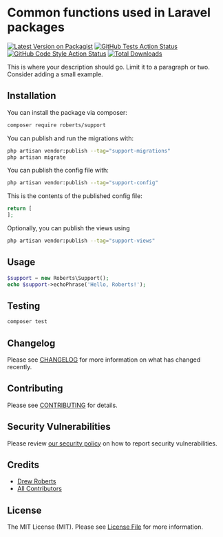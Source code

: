 # Common functions used in Laravel packages

[![Latest Version on Packagist](https://img.shields.io/packagist/v/roberts/support.svg?style=flat-square)](https://packagist.org/packages/roberts/support)
[![GitHub Tests Action Status](https://img.shields.io/github/actions/workflow/status/roberts/support/run-tests.yml?branch=main&label=tests&style=flat-square)](https://github.com/roberts/support/actions?query=workflow%3Arun-tests+branch%3Amain)
[![GitHub Code Style Action Status](https://img.shields.io/github/actions/workflow/status/roberts/support/fix-php-code-style-issues.yml?branch=main&label=code%20style&style=flat-square)](https://github.com/roberts/support/actions?query=workflow%3A"Fix+PHP+code+style+issues"+branch%3Amain)
[![Total Downloads](https://img.shields.io/packagist/dt/roberts/support.svg?style=flat-square)](https://packagist.org/packages/roberts/support)

This is where your description should go. Limit it to a paragraph or two. Consider adding a small example.

## Installation

You can install the package via composer:

```bash
composer require roberts/support
```

You can publish and run the migrations with:

```bash
php artisan vendor:publish --tag="support-migrations"
php artisan migrate
```

You can publish the config file with:

```bash
php artisan vendor:publish --tag="support-config"
```

This is the contents of the published config file:

```php
return [
];
```

Optionally, you can publish the views using

```bash
php artisan vendor:publish --tag="support-views"
```

## Usage

```php
$support = new Roberts\Support();
echo $support->echoPhrase('Hello, Roberts!');
```

## Testing

```bash
composer test
```

## Changelog

Please see [CHANGELOG](CHANGELOG.md) for more information on what has changed recently.

## Contributing

Please see [CONTRIBUTING](CONTRIBUTING.md) for details.

## Security Vulnerabilities

Please review [our security policy](../../security/policy) on how to report security vulnerabilities.

## Credits

- [Drew Roberts](https://github.com/drewroberts)
- [All Contributors](../../contributors)

## License

The MIT License (MIT). Please see [License File](LICENSE.md) for more information.
